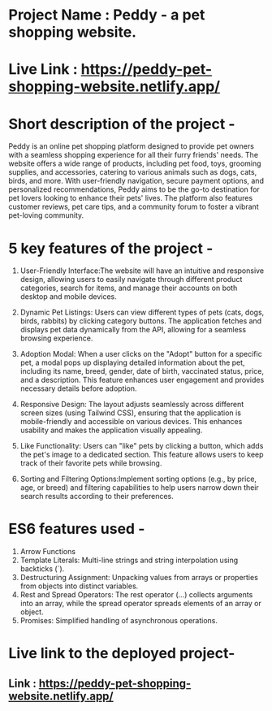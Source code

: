 # Project Name : Peddy - a pet shopping website.

# Live Link : https://peddy-pet-shopping-website.netlify.app/

# Short description of the project -
Peddy is an online pet shopping platform designed to provide pet owners with a seamless shopping experience for all their furry friends' needs. The website offers a wide range of products, including pet food, toys, grooming supplies, and accessories, catering to various animals such as dogs, cats, birds, and more. With user-friendly navigation, secure payment options, and personalized recommendations, Peddy aims to be the go-to destination for pet lovers looking to enhance their pets' lives. The platform also features customer reviews, pet care tips, and a community forum to foster a vibrant pet-loving community.

# 5 key features of the project -

1) User-Friendly Interface:The website will have an intuitive and responsive design, allowing users to easily navigate through different product categories, search for items, and manage their accounts on both desktop and mobile devices.

2) Dynamic Pet Listings: Users can view different types of pets (cats, dogs, birds, rabbits) by clicking category buttons. The application fetches and displays pet data dynamically from the API, allowing for a seamless browsing experience.

3) Adoption Modal: When a user clicks on the "Adopt" button for a specific pet, a modal pops up displaying detailed information about the pet, including its name, breed, gender, date of birth, vaccinated status, price, and a description. This feature enhances user engagement and provides necessary details before adoption.

4) Responsive Design: The layout adjusts seamlessly across different screen sizes (using Tailwind CSS), ensuring that the application is mobile-friendly and accessible on various devices. This enhances usability and makes the application visually appealing.

5) Like Functionality: Users can "like" pets by clicking a button, which adds the pet's image to a dedicated section. This feature allows users to keep track of their favorite pets while browsing.

6) Sorting and Filtering Options:Implement sorting options (e.g., by price, age, or breed) and filtering capabilities to help users narrow down their search results according to their preferences.

# ES6 features used -

1) Arrow Functions
2) Template Literals: Multi-line strings and string interpolation using backticks (`).
3) Destructuring Assignment: Unpacking values from arrays or properties from objects into distinct variables.
4) Rest and Spread Operators: The rest operator (...) collects arguments into an array, while the spread operator spreads elements of an array or object.
5) Promises: Simplified handling of asynchronous operations.

# Live link to the deployed project-

## Link : https://peddy-pet-shopping-website.netlify.app/